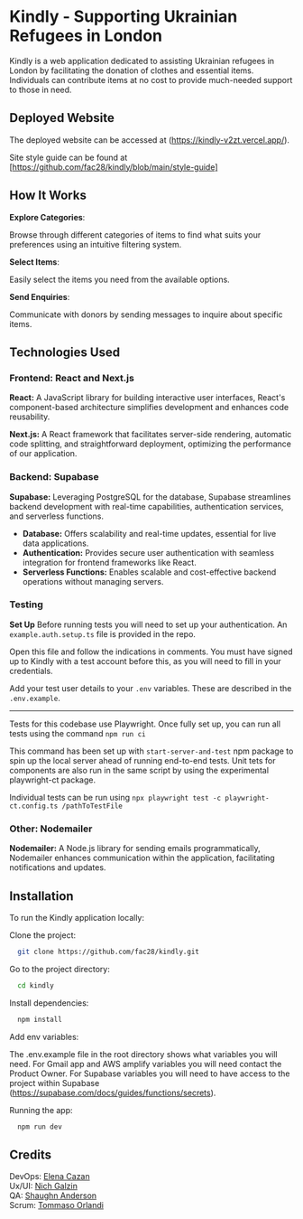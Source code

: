 # Kindly - Supporting Ukrainian Refugees in London
Kindly is a web application dedicated to assisting Ukrainian refugees in London by facilitating the donation of clothes and essential items. Individuals can contribute items at no cost to provide much-needed support to those in need.

## Deployed Website

The deployed website can be accessed at (https://kindly-v2zt.vercel.app/).

Site style guide can be found at [https://github.com/fac28/kindly/blob/main/style-guide]

## How It Works
**Explore Categories**:

Browse through different categories of items to find what suits your preferences using an intuitive filtering system.

**Select Items**:

Easily select the items you need from the available options.

**Send Enquiries**:

Communicate with donors by sending messages to inquire about specific items.

## Technologies Used

### Frontend: React and Next.js

**React:**
A JavaScript library for building interactive user interfaces, React's component-based architecture simplifies development and enhances code reusability.

**Next.js:**
A React framework that facilitates server-side rendering, automatic code splitting, and straightforward deployment, optimizing the performance of our application.

### Backend: Supabase

**Supabase:**
Leveraging PostgreSQL for the database, Supabase streamlines backend development with real-time capabilities, authentication services, and serverless functions.

- **Database:** Offers scalability and real-time updates, essential for live data applications.
- **Authentication:** Provides secure user authentication with seamless integration for frontend frameworks like React.
- **Serverless Functions:** Enables scalable and cost-effective backend operations without managing servers.

### Testing
**Set Up**
Before running tests you will need to set up your authentication. An `example.auth.setup.ts` file is provided in the repo.

Open this file and follow the indications in comments. You must have signed up to Kindly with a test account before this, as you will need to fill in your credentials.

Add your test user details to your `.env` variables. These are described in the `.env.example`.
<hr>

Tests for this codebase use Playwright. Once fully set up, you can run all tests using the command `npm run ci`

This command has been set up with `start-server-and-test` npm package to spin up the local server ahead of running end-to-end tests. Unit tets for components are also run in the same script by using the experimental playwright-ct package.

Individual tests can be run using `npx playwright test -c playwright-ct.config.ts /pathToTestFile`

### Other: Nodemailer

**Nodemailer:**
A Node.js library for sending emails programmatically, Nodemailer enhances communication within the application, facilitating notifications and updates.

## Installation

To run the Kindly application locally:

Clone the project:

```bash
  git clone https://github.com/fac28/kindly.git
```

Go to the project directory:

```bash
  cd kindly
```

Install dependencies:

```bash
  npm install
```

Add env variables:

The .env.example file in the root directory shows what variables you will need. For Gmail app and AWS amplify variables you will need contact the Product Owner. For Supabase variables you will need to have access to the project within Supabase (https://supabase.com/docs/guides/functions/secrets).

Running the app:

```bash
  npm run dev
```

## Credits

DevOps: <a href="https://github.com/cazanelena">Elena Cazan</a> <br>
Ux/UI: <a href="https://github.com/nichgalzin">Nich Galzin</a> <br>
QA: <a href="https://github.com/ShaughnAnderson94">Shaughn Anderson</a> <br>
Scrum: <a href="https://github.com/benante">Tommaso Orlandi</a> <br>
